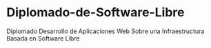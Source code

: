 # Diplomado-de-Software-Libre
Diplomado Desarrollo de Aplicaciones Web Sobre una Infraestructura Basada en Software Libre
